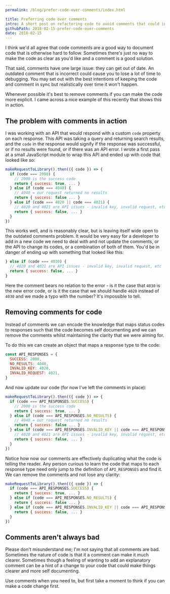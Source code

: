 ```yaml
---
permalink: /blog/prefer-code-over-comments/index.html

title: Preferring code over comments
intro: A short post on refactoring code to avoid comments that could instead be code.
githubPath: 2018-02-15-prefer-code-over-comments
date: 2018-02-15
---
```


I think we'd all agree that code comments are a good way to document code that
is otherwise hard to follow. Sometimes there's just no way to make the code as
clear as you'd like and a comment is a good solution.

That said, comments have one large issue: they can get out of date. An outdated
comment that is incorrect could cause you to lose a lot of time to debugging.
You may set out with the best intentions of keeping the code and comment in sync
but realistically over time it won't happen.

Whenever possible it's best to remove comments if you can make the code more
explicit. I came across a nice example of this recently that shows this in
action.

## The problem with comments in action

I was working with an API that would respond with a custom `code` property on
each response. This API was taking a query and returning search results, and the
`code` in the response would signify if the response was successful, or if no
results were found, or if there was an API error. I wrote a first pass at a
small JavaScript module to wrap this API and ended up with code that looked like
so:

```js
makeRequestToLibrary().then(({ code }) => {
  if (code === 2000) {
    // 2000 is the success code
    return { success: true, ... }
  } else if (code === 4040) {
    // 4040 = our request returned no results
    return { success: false ... }
  } else if (code === 4020 || code === 4021) {
    // 4020 and 4021 are API issues - invalid key, invalid request, etc
    return { success: false, ... }
  }
})
```

This works well, and is reasonably clear, but is leaving itself wide open to the
outdated comments problem. It would be very easy for a developer to add in a new
code we need to deal with and not update the comments, or the API to change its
codes, or a combination of both of them. You'd be in danger of ending up with
something that looked like this:

```js
} else if (code === 4030) {
  // 4020 and 4021 are API issues - invalid key, invalid request, etc
  return { success: false, ... }
}
```

Here the comment bears no relation to the error - is it the case that `4030` is
the new error code, or is it the case that we should handle `4020` instead of
`4030` and we made a typo with the number? It's impossible to tell.

## Removing comments for code

Instead of comments we can encode the knowledge that maps status codes to
responses such that the code becomes self documenting and we can remove the
comments whilst maintaining the clarity that we were aiming for.

To do this we can create an object that maps a response type to the code:

```js
const API_RESPONSES = {
  SUCCESS: 2000,
  NO_RESULTS: 4040,
  INVALID_KEY: 4020,
  INVALID_REQUEST: 4021,
}
```

And now update our code (for now I've left the comments in place):

```js
makeRequestToLibrary().then(({ code }) => {
  if (code === API_RESPONSES.SUCCESS) {
    // 2000 is the success code
    return { success: true, ... }
  } else if (code === API_RESPONSES.NO_RESULTS) {
    // 4040 = our request returned no results
    return { success: false ... }
  } else if (code === API_RESPONSES.INVALID_KEY || code === API_RESPONSES.INVALID_REQUEST) {
    // 4020 and 4021 are API issues - invalid key, invalid request, etc
    return { success: false, ... }
  }
})
```

Notice how now our comments are effectively duplicating what the code is telling
the reader. Any person curious to learn the code that maps to each response type
need only jump to the definition of `API_RESPONSES` and find it. We can remove
the comments and not lose any clarity:

```js
makeRequestToLibrary().then(({ code }) => {
  if (code === API_RESPONSES.SUCCESS) {
    return { success: true, ... }
  } else if (code === API_RESPONSES.NO_RESULTS) {
    return { success: false ... }
  } else if (code === API_RESPONSES.INVALID_KEY || code === API_RESPONSES.INVALID_REQUEST) {
    return { success: false, ... }
  }
})
```

## Comments aren't always bad

Please don't misunderstand me; I'm not saying that all comments are bad.
Sometimes the nature of code is that it a comment can make it much clearer.
Sometimes though a feeling of wanting to add an explanatory comment can be a
hint of a change to your code that could make things clearer and more self
documenting.

Use comments when you need to, but first take a moment to think if you can make
a code change first.
